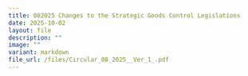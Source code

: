 ```yaml
---
title: 082025 Changes to the Strategic Goods Control Legislations
date: 2025-10-02
layout: file
description: ""
image: ""
variant: markdown
file_url: /files/Circular_08_2025__Ver_1_.pdf
---
```

